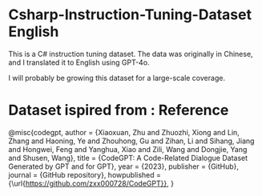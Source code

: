 # Csharp-Instruction-Tuning-Dataset English

This is a C# instruction tuning dataset.
The data was originally in Chinese, and I translated it to English using GPT-4o.

I will probably be growing this dataset for a large-scale coverage.







# Dataset ispired from : Reference
@misc{codegpt,
  author = {Xiaoxuan, Zhu and Zhuozhi, Xiong and Lin, Zhang and Haoning, Ye and Zhouhong, Gu and Zihan, Li and Sihang, Jiang and Hongwei, Feng and Yanghua, Xiao and Zili, Wang and Dongjie, Yang and Shusen, Wang},
  title = {CodeGPT: A Code-Related Dialogue Dataset Generated by GPT and for GPT},
  year = {2023},
  publisher = {GitHub},
  journal = {GitHub repository},
  howpublished = {\url{https://github.com/zxx000728/CodeGPT}},
}

